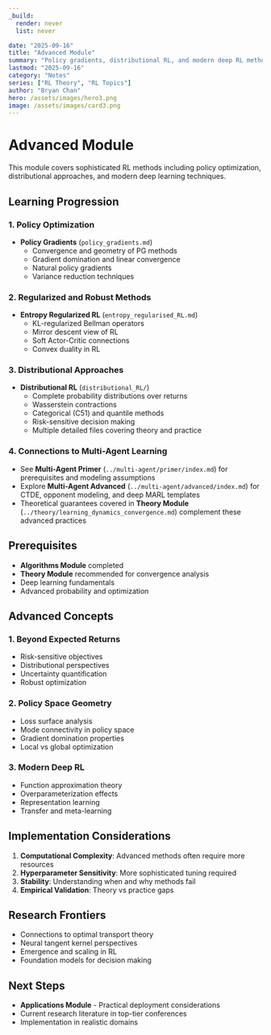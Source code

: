 ```yaml
---
_build:
  render: never
  list: never

date: "2025-09-16"
title: "Advanced Module"
summary: "Policy gradients, distributional RL, and modern deep RL methods"
lastmod: "2025-09-16"
category: "Notes"
series: ["RL Theory", "RL Topics"]
author: "Bryan Chan"
hero: /assets/images/hero3.png
image: /assets/images/card3.png
---
```


# Advanced Module

This module covers sophisticated RL methods including policy optimization, distributional approaches, and modern deep learning techniques.

## Learning Progression

### 1. Policy Optimization
- **Policy Gradients** (`policy_gradients.md`)
  - Convergence and geometry of PG methods
  - Gradient domination and linear convergence
  - Natural policy gradients
  - Variance reduction techniques

### 2. Regularized and Robust Methods
- **Entropy Regularized RL** (`entropy_regularised_RL.md`)
  - KL-regularized Bellman operators
  - Mirror descent view of RL
  - Soft Actor-Critic connections
  - Convex duality in RL

### 3. Distributional Approaches
- **Distributional RL** (`distributional_RL/`)
  - Complete probability distributions over returns
  - Wasserstein contractions
  - Categorical (C51) and quantile methods
  - Risk-sensitive decision making
  - Multiple detailed files covering theory and practice

### 4. Connections to Multi-Agent Learning
- See **Multi-Agent Primer** (`../multi-agent/primer/index.md`) for prerequisites and modeling assumptions
- Explore **Multi-Agent Advanced** (`../multi-agent/advanced/index.md`) for CTDE, opponent modeling, and deep MARL templates
- Theoretical guarantees covered in **Theory Module** (`../theory/learning_dynamics_convergence.md`) complement these advanced practices

## Prerequisites
- **Algorithms Module** completed
- **Theory Module** recommended for convergence analysis
- Deep learning fundamentals
- Advanced probability and optimization

## Advanced Concepts

### 1. Beyond Expected Returns
- Risk-sensitive objectives
- Distributional perspectives
- Uncertainty quantification
- Robust optimization

### 2. Policy Space Geometry
- Loss surface analysis
- Mode connectivity in policy space
- Gradient domination properties
- Local vs global optimization

### 3. Modern Deep RL
- Function approximation theory
- Overparameterization effects
- Representation learning
- Transfer and meta-learning

## Implementation Considerations
1. **Computational Complexity**: Advanced methods often require more resources
2. **Hyperparameter Sensitivity**: More sophisticated tuning required
3. **Stability**: Understanding when and why methods fail
4. **Empirical Validation**: Theory vs practice gaps

## Research Frontiers
- Connections to optimal transport theory
- Neural tangent kernel perspectives
- Emergence and scaling in RL
- Foundation models for decision making

## Next Steps
- **Applications Module** - Practical deployment considerations
- Current research literature in top-tier conferences
- Implementation in realistic domains